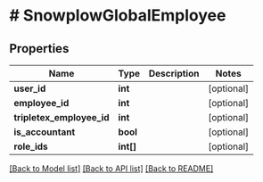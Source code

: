 # # SnowplowGlobalEmployee

## Properties

Name | Type | Description | Notes
------------ | ------------- | ------------- | -------------
**user_id** | **int** |  | [optional]
**employee_id** | **int** |  | [optional]
**tripletex_employee_id** | **int** |  | [optional]
**is_accountant** | **bool** |  | [optional]
**role_ids** | **int[]** |  | [optional]

[[Back to Model list]](../../README.md#models) [[Back to API list]](../../README.md#endpoints) [[Back to README]](../../README.md)
